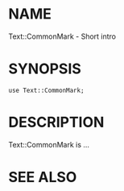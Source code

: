 # NAME

Text::CommonMark - Short intro

# SYNOPSIS

    use Text::CommonMark;

# DESCRIPTION

Text::CommonMark is ...

# SEE ALSO
